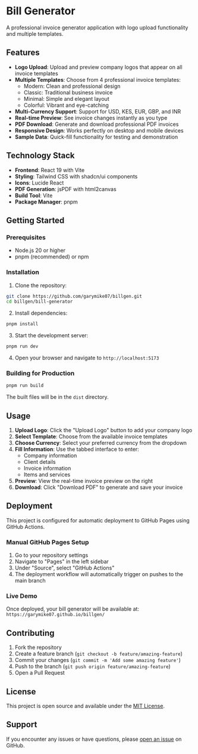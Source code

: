 # Bill Generator

A professional invoice generator application with logo upload functionality and multiple templates.

## Features

- **Logo Upload**: Upload and preview company logos that appear on all invoice templates
- **Multiple Templates**: Choose from 4 professional invoice templates:
  - Modern: Clean and professional design
  - Classic: Traditional business invoice
  - Minimal: Simple and elegant layout
  - Colorful: Vibrant and eye-catching
- **Multi-Currency Support**: Support for USD, KES, EUR, GBP, and INR
- **Real-time Preview**: See invoice changes instantly as you type
- **PDF Download**: Generate and download professional PDF invoices
- **Responsive Design**: Works perfectly on desktop and mobile devices
- **Sample Data**: Quick-fill functionality for testing and demonstration

## Technology Stack

- **Frontend**: React 19 with Vite
- **Styling**: Tailwind CSS with shadcn/ui components
- **Icons**: Lucide React
- **PDF Generation**: jsPDF with html2canvas
- **Build Tool**: Vite
- **Package Manager**: pnpm

## Getting Started

### Prerequisites

- Node.js 20 or higher
- pnpm (recommended) or npm

### Installation

1. Clone the repository:
```bash
git clone https://github.com/garymike07/billgen.git
cd billgen/bill-generator
```

2. Install dependencies:
```bash
pnpm install
```

3. Start the development server:
```bash
pnpm run dev
```

4. Open your browser and navigate to `http://localhost:5173`

### Building for Production

```bash
pnpm run build
```

The built files will be in the `dist` directory.

## Usage

1. **Upload Logo**: Click the "Upload Logo" button to add your company logo
2. **Select Template**: Choose from the available invoice templates
3. **Choose Currency**: Select your preferred currency from the dropdown
4. **Fill Information**: Use the tabbed interface to enter:
   - Company information
   - Client details
   - Invoice information
   - Items and services
5. **Preview**: View the real-time invoice preview on the right
6. **Download**: Click "Download PDF" to generate and save your invoice

## Deployment

This project is configured for automatic deployment to GitHub Pages using GitHub Actions.

### Manual GitHub Pages Setup

1. Go to your repository settings
2. Navigate to "Pages" in the left sidebar
3. Under "Source", select "GitHub Actions"
4. The deployment workflow will automatically trigger on pushes to the main branch

### Live Demo

Once deployed, your bill generator will be available at:
`https://garymike07.github.io/billgen/`

## Contributing

1. Fork the repository
2. Create a feature branch (`git checkout -b feature/amazing-feature`)
3. Commit your changes (`git commit -m 'Add some amazing feature'`)
4. Push to the branch (`git push origin feature/amazing-feature`)
5. Open a Pull Request

## License

This project is open source and available under the [MIT License](LICENSE).

## Support

If you encounter any issues or have questions, please [open an issue](https://github.com/garymike07/billgen/issues) on GitHub.

